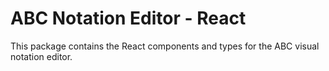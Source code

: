 # ABC Notation Editor - React

This package contains the React components and types for the ABC visual notation editor.
